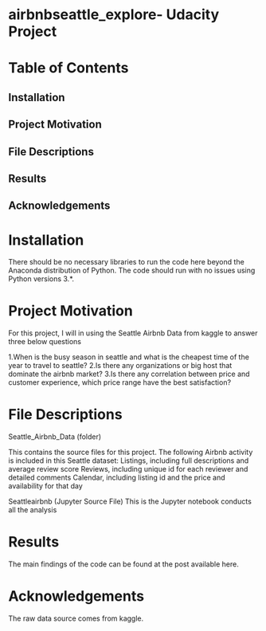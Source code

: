 # airbnbseattle_explore- Udacity Project

# Table of Contents
## Installation
## Project Motivation
## File Descriptions
## Results
## Acknowledgements


# Installation
There should be no necessary libraries to run the code here beyond the Anaconda distribution of Python. The code should run with no issues using Python versions 3.*.

# Project Motivation
For this project, I will in using the Seattle Airbnb Data from kaggle to answer three below questions

   1.When is the busy season in seattle and what is the cheapest time of the year to travel to seattle?
   2.Is there any organizations or big host that dominate the airbnb market?
   3.Is there any correlation between price and customer experience, which price range have the best satisfaction?

# File Descriptions

Seattle_Airbnb_Data (folder)

This contains the source files for this project. The following Airbnb activity is included in this Seattle dataset:
Listings, including full descriptions and average review score
Reviews, including unique id for each reviewer and detailed comments
Calendar, including listing id and the price and availability for that day

Seattleairbnb (Jupyter Source File)
This is the Jupyter notebook conducts all the analysis

# Results
The main findings of the code can be found at the post available here.

# Acknowledgements
The raw data source comes from kaggle.
